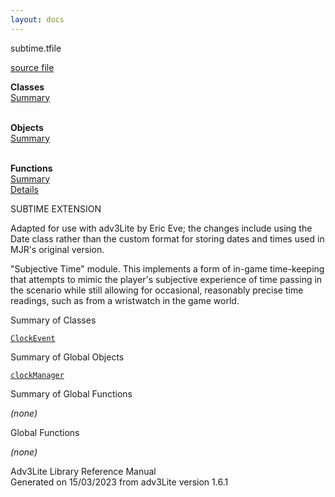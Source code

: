 ```yaml
---
layout: docs
---
```

<span class="title">subtime.t</span><span class="type">file</span>

[source file](../source/subtime.t.html)

**Classes**  
[Summary](#_ClassSummary_)  
 

**Objects**  
[Summary](#_ObjectSummary_)  
 

**Functions**  
[Summary](#_FunctionSummary_)  
[Details](#_Functions_)



SUBTIME EXTENSION

Adapted for use with adv3Lite by Eric Eve; the changes include using the
Date class rather than the custom format for storing dates and times
used in MJR's original version.

"Subjective Time" module. This implements a form of in-game time-keeping
that attempts to mimic the player's subjective experience of time
passing in the scenario while still allowing for occasional, reasonably
precise time readings, such as from a wristwatch in the game world.



<span id="_ClassSummary_"></span>



<span class="hdln">Summary of Classes</span>  



[`ClockEvent`](../object/ClockEvent.html)
<span id="_ObjectSummary_"></span>



<span class="hdln">Summary of Global Objects</span>  



[`clockManager`](../object/clockManager.html)
<span id="FunctionSummary_"></span>



<span class="hdln">Summary of Global Functions</span>  



*(none)* <span id="_Functions_"></span>



<span class="hdln">Global Functions</span>  



*(none)*



Adv3Lite Library Reference Manual  
Generated on 15/03/2023 from adv3Lite version 1.6.1


